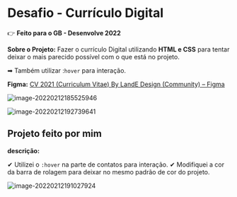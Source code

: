 <h1>Desafio - Currículo Digital</h1>

👉 <strong>Feito para o GB - Desenvolve 2022</strong>

**Sobre o Projeto:** 
Fazer o currículo Digital utilizando **HTML e CSS** para tentar deixar o mais parecido possível com o que está no projeto.

➡ Também utilizar :`hover` para interação.

**Figma:** [CV 2021 (Curriculum Vitae) By LandE Design (Community) – Figma](https://www.figma.com/file/KgMvBbfaBuHPgZt365aPzk/CV-2021-(Curriculum-Vitae)-By-LandE-Design-(Community)?node-id=1%3A2)



![image-20220212185525946](C:\Users\User\AppData\Roaming\Typora\typora-user-images\image-20220212185525946.png)



![image-20220212192739641](C:\Users\User\AppData\Roaming\Typora\typora-user-images\image-20220212192739641.png)



<h2> Projeto feito por mim </h2>

**descrição:** 

✔ Utilizei o `:hover` na parte de contatos para interação.
✔ Modifiquei a cor da barra de rolagem para deixar no mesmo padrão de cor do projeto.



![image-20220212191027924](C:\Users\User\AppData\Roaming\Typora\typora-user-images\image-20220212191027924.png)